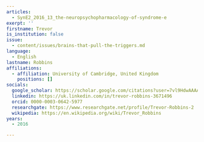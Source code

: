 ```yaml
---
articles:
  - SynE2_2016_13_the-neuropsychopharmacology-of-syndrome-e
exerpt: ''
firstname: Trevor
is_institution: false
issue:
  - content/issues/brains-that-pull-the-triggers.md
language:
  - English
lastname: Robbins
affiliations:
  - affiliation: University of Cambridge, United Kingdom
    positions: []
socials:
  google_scholar: https://scholar.google.com/citations?user=7vl9HdwAAAAJ&hl=fr
  linkedin: https://uk.linkedin.com/in/trevor-robbins-3671496
  orcid: 0000-0003-0642-5977
  researchgate: https://www.researchgate.net/profile/Trevor-Robbins-2
  wikipedia: https://en.wikipedia.org/wiki/Trevor_Robbins
years:
  - 2016

---
```

